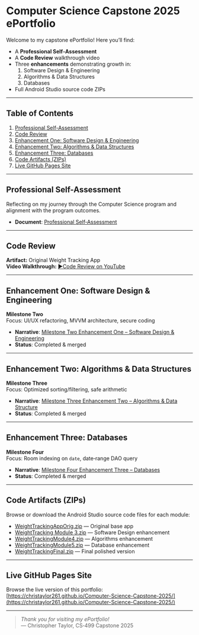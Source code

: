 # Computer Science Capstone 2025 ePortfolio

Welcome to my capstone ePortfolio! Here you’ll find:

- A **Professional Self‑Assessment**
- A **Code Review** walkthrough video  
- Three **enhancements** demonstrating growth in:
  1. Software Design & Engineering  
  2. Algorithms & Data Structures  
  3. Databases  
- Full Android Studio source code ZIPs

---

## Table of Contents

1. [Professional Self-Assessment](#professional-self-assessment)  
2. [Code Review](#code-review)  
3. [Enhancement One: Software Design & Engineering](#enhancement-one-software-design--engineering)  
4. [Enhancement Two: Algorithms & Data Structures](#enhancement-two-algorithms--data-structures)  
5. [Enhancement Three: Databases](#enhancement-three-databases)  
6. [Code Artifacts (ZIPs)](#code-artifacts-zips)  
7. [Live GitHub Pages Site](#live-github-pages-site)

---

## Professional Self-Assessment

Reflecting on my journey through the Computer Science program and alignment with the program outcomes.

- **Document**: [Professional Self‑Assessment](Professional_Self_Assessment.md)  

---

## Code Review

**Artifact:** Original Weight Tracking App  
**Video Walkthrough:** [▶Code Review on YouTube](https://youtu.be/your-video-id)

---

## Enhancement One: Software Design & Engineering

**Milestone Two**  
Focus: UI/UX refactoring, MVVM architecture, secure coding

- **Narrative**: [Milestone Two Enhancement One – Software Design & Engineering](Milestone2_Enhancement1_Software_Design_and_Engineering.md)  
- **Status**: Completed & merged  

---

## Enhancement Two: Algorithms & Data Structures

**Milestone Three**  
Focus: Optimized sorting/filtering, safe arithmetic

- **Narrative**: [Milestone Three Enhancement Two – Algorithms & Data Structure](Milestone3_Enhancement2_Algorithms_and_Data_Structure.md)  
- **Status**: Completed & merged  

---

## Enhancement Three: Databases

**Milestone Four**  
Focus: Room indexing on `date`, date‑range DAO query

- **Narrative**: [Milestone Four Enhancement Three – Databases](Milestone4_Enhancement3_Databases.md)  
- **Status**: Completed & merged  

---

## Code Artifacts (ZIPs)

Browse or download the Android Studio source code files for each module:

- [WeightTrackingAppOrig.zip](WeightTrackingAppOrig.zip) — Original base app  
- [WeightTracking Module 3.zip](WeightTracking%20Module%203.zip) — Software Design enhancement  
- [WeightTrackingModule4.zip](WeightTrackingModule4.zip) — Algorithms enhancement  
- [WeightTrackingModule5.zip](WeightTrackingModule5.zip) — Database enhancement  
- [WeightTrackingFinal.zip](WeightTrackingFinal.zip) — Final polished version

---

## Live GitHub Pages Site

Browse the live version of this portfolio:  
[https://christaylor261.github.io/Computer-Science-Capstone-2025/](https://christaylor261.github.io/Computer-Science-Capstone-2025/)

---

> _Thank you for visiting my ePortfolio!_  
> — Christopher Taylor, CS‑499 Capstone 2025
